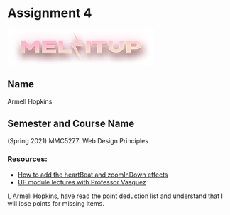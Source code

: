 # Assignment 4

![Melzitup Logo](images/logo.png)

## Name
Armell Hopkins
## Semester and Course Name
 (Spring 2021) MMC5277: Web Design Principles

### Resources:

* [How to add the heartBeat and zoomInDown effects](https://animate.style/)
* [UF module lectures with Professor Vasquez](https://ufl.instructure.com/courses/418174/modules)

I, Armell Hopkins, have read the point deduction list and understand that I will lose points for missing items.
